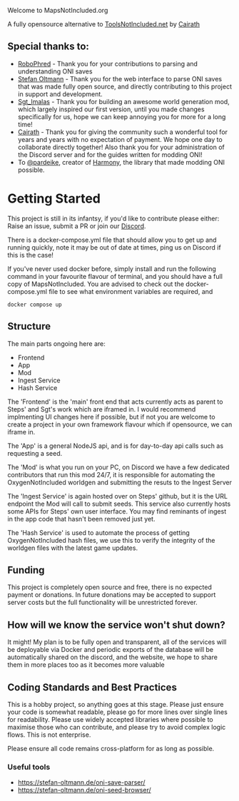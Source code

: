 Welcome to MapsNotIncluded.org

A fully opensource alternative to [ToolsNotIncluded.net](https://ToolsNotIncluded.net) by [Cairath](https://github.com/Cairath)


## Special thanks to: 
 - [RoboPhred](https://github.com/RoboPhred/oni-save-parser#readme) - Thank you for your  contributions to parsing and understanding ONI saves
 - [Stefan Oltmann](https://stefan-oltmann.de) - Thank you for the web interface to parse ONI saves that was made fully open source, and directly contributing to this project in support and development. 
 - [Sgt_lmalas](https://github.com/Sgt-Imalas/) - Thank you for building an awesome world generation mod, which largely inspired our first version, until you made changes specifically for us, hope we can keep annoying you for more for a long time!
 - [Cairath](https://github.com/Cairath) - Thank you for giving the community such a wonderful tool for years and years with no expectation of payment. We hope one day to collaborate directly together! Also thank you for your administration of the Discord server and for the guides written for modding ONI!
 - To [@pardeike](https://github.com/pardeike), creator of [Harmony](https://github.com/pardeike/Harmony), the library that made modding ONI possible. 

# Getting Started

This project is still in its infantsy, if you'd like to contribute please either: Raise an issue, submit a PR or join our [Discord](https://discord.gg/3vhCpp6PNq).

There is a docker-compose.yml file that should allow you to get up and running quickly, note it may be out of date at times, ping us on Discord if this is the case!

If you've never used docker before, simply install and run the following command in your favourite flavour of terminal, and you should have a full copy of MapsNotIncluded. You are advised to check out the docker-compose.yml file to see what environment variables are required, and 

```
docker compose up
```

## Structure
The main parts ongoing here are: 
 - Frontend
 - App
 - Mod
 - Ingest Service
 - Hash Service

The 'Frontend' is the 'main' front end that acts currently acts as parent to Steps' and Sgt's work which are iframed in. I would recommend implmenting UI changes here if possible, but if not you are welcome to create a project in your own framework flavour which if opensource, we can iframe in.

The 'App' is a general NodeJS api, and is for day-to-day api calls such as requesting a seed.

The 'Mod' is what you run on your PC, on Discord we have a few dedicated contributors that run this mod 24/7, it is responsible for automating the OxygenNotIncluded worldgen and submitting the resuts to the Ingest Server

The 'Ingest Service' is again hosted over on Steps' github, but it is the URL endpoint the Mod will call to submit seeds. This service also currently hosts some APIs for Steps' own user interface. You may find reminants of ingest in the app code that hasn't been removed just yet. 

The 'Hash Service' is used to automate the process of getting OxygenNotIncluded hash files, we use this to verify the integrity of the worldgen files with the latest game updates. 

## Funding 
This project is completely open source and free, there is no expected payment or donations. In future donations may be accepted to support server costs but the full functionality will be unrestricted forever. 

## How will we know the service won't shut down?
It might! My plan is to be fully open and transparent, all of the services will be deployable via Docker and periodic exports of the database will be automatically shared on the discord, and the website, we hope to share them in more places too as it becomes more valuable

## Coding Standards and Best Practices
This is a hobby project, so anything goes at this stage. Please just ensure your code is somewhat readable, please go for more lines over single lines for readability. Please use widely accepted libraries where possible to maximise those who can contribute, and please try to avoid complex logic flows. This is not enterprise. 

Please ensure all code remains cross-platform for as long as possible. 

### Useful tools
- https://stefan-oltmann.de/oni-save-parser/
- https://stefan-oltmann.de/oni-seed-browser/
